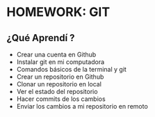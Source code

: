 # HOMEWORK: GIT

## ¿Qué Aprendí ?

- Crear una cuenta en Github
- Instalar git en mi computadora
- Comandos básicos de la terminal y git
- Crear un repositorio en Github
- Clonar un repositorio en local
- Ver el estado del repositorio
- Hacer commits de los cambios
- Enviar los cambios a mi repositorio en remoto
